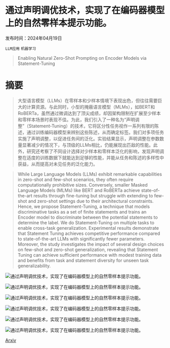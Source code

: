 # 通过声明调优技术，实现了在编码器模型上的自然零样本提示功能。

发布时间：2024年04月19日

`LLM应用` `机器学习`

> Enabling Natural Zero-Shot Prompting on Encoder Models via Statement-Tuning

# 摘要

> 大型语言模型（LLMs）在零样本和少样本情境下表现出色，但往往需要巨大的计算资源。与此同时，小型的掩蔽语言模型（MLMs），如BERT和RoBERTa，虽然通过微调达到了顶尖成绩，却因架构限制在扩展至少样本和零样本场景时表现不佳。为此，我们引入了一种名为“声明调整”（Statement-Tuning）的技术，它将区分性任务视作一系列有限的陈述，通过训练编码器模型来辨别这些陈述，从而确定标签。我们对多项任务实施了声明调整，以促进任务间的泛化。实验结果显示，声明调整在参数数量显著减少的情况下，与顶级的LLMs相比，仍能展现出匹敌的性能。此外，研究还考察了不同设计选择对少样本和零样本泛化的影响，发现声明调整在适度的训练数据下就能达到足够的性能，并能从任务和陈述的多样性中获益，从而提高对未见任务的泛化能力。

> While Large Language Models (LLMs) exhibit remarkable capabilities in zero-shot and few-shot scenarios, they often require computationally prohibitive sizes. Conversely, smaller Masked Language Models (MLMs) like BERT and RoBERTa achieve state-of-the-art results through fine-tuning but struggle with extending to few-shot and zero-shot settings due to their architectural constraints. Hence, we propose Statement-Tuning, a technique that models discriminative tasks as a set of finite statements and trains an Encoder model to discriminate between the potential statements to determine the label. We do Statement-Tuning on multiple tasks to enable cross-task generalization. Experimental results demonstrate that Statement Tuning achieves competitive performance compared to state-of-the-art LLMs with significantly fewer parameters. Moreover, the study investigates the impact of several design choices on few-shot and zero-shot generalization, revealing that Statement Tuning can achieve sufficient performance with modest training data and benefits from task and statement diversity for unseen task generalizability.

![通过声明调优技术，实现了在编码器模型上的自然零样本提示功能。](../../../paper_images/2404.12897/x1.png)

![通过声明调优技术，实现了在编码器模型上的自然零样本提示功能。](../../../paper_images/2404.12897/x2.png)

![通过声明调优技术，实现了在编码器模型上的自然零样本提示功能。](../../../paper_images/2404.12897/x3.png)

![通过声明调优技术，实现了在编码器模型上的自然零样本提示功能。](../../../paper_images/2404.12897/x4.png)

![通过声明调优技术，实现了在编码器模型上的自然零样本提示功能。](../../../paper_images/2404.12897/x5.png)

![通过声明调优技术，实现了在编码器模型上的自然零样本提示功能。](../../../paper_images/2404.12897/x6.png)

[Arxiv](https://arxiv.org/abs/2404.12897)